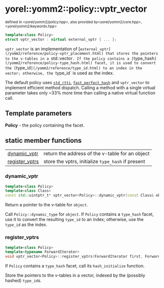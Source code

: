 
# yorel::yomm2::policy::**vptr_vector**
<sub>defined in <yorel/yomm2/policy.hpp>, also provided by<yorel/yomm2/core.hpp>, <yorel/yomm2/keywords.hpp></sub>

```c++
template<class Policy>
struct vptr_vector : virtual external_vptr { ... };
```

`vptr_vector` is an implementation of [`external_vptr](/yomm2/reference/policy-vptr_placement.html) that stores the
pointers to the v-tables in a `std::vector`. If the policy contains a
[`type_hash`](/yomm2/reference/policy-type_hash.html) facet, it is used to convert the [`type_id`](/yomm2/reference/type_id.html) to an index in the
vector; otherwise, the `type_id` is used as the index.

The default policy uses [`std_rtti`](/yomm2/reference/policy-std_rtti.html), [`fast_perfect_hash`](/yomm2/reference/policy-fast_perfect_hash.html) and
`vptr_vector` to implement efficient method dispatch. Calling a method with a
single virtual parameter takes only ~33% more time than calling a native virtual
function call.

## Template parameters

**Policy** - the policy containing the facet.

## static member functions
|                                   |                                                    |
| --------------------------------- | -------------------------------------------------- |
| [dynamic_vptr](#dynamic_vptr)     | return the address of the v-table for an object    |
| [register_vptrs](#register_vptrs) | store the vptrs, initialize `type_hash` if present |

### dynamic_vptr

```c++
template<class Policy>
template<class Class>
const std::uintptr_t* vptr_vector<Policy>::dynamic_vptr(const Class& object);
```

Return a pointer to the v-table for `object`.

Call `Policy::dynamic_type` for `object`. If `Policy` contains a `type_hash`
facet, use it to convert the resulting `type_id` to an index; otherwise, use the
`type_id` as the index.

### register_vptrs

```c++
template<class Policy>
template<typename ForwardIterator>
void vptr_vector<Policy>::register_vptrs(ForwardIterator first, ForwardIterator last);
```

If `Policy` contains a `type_hash` facet, call its `hash_initialize`
function.

Store the pointers to the v-tables in a vector, indexed by the (possibly hashed)
`type_id`s.
